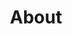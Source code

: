 ---
layout: page
title: About
nav: true
nav_order: 1
dropdown: true
children: 
    - title: About me
      permalink: /about/about-me/
    - title: divider
    - title: My Education
      permalink: /about/my-education/
    - title: divider
    - title: My Teachers
      permalink: /about/my-teachers/
    - title: divider
    - title: Research Interests
      permalink: /about/research-interest/
    - title: divider
    - title: Resume
      permalink: /resume/
---